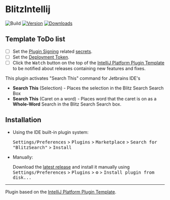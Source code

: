 # BlitzIntellij

![Build](https://github.com/Natestah/BlitzIntellij/workflows/Build/badge.svg)
[![Version](https://img.shields.io/jetbrains/plugin/v/24564-blitzsearch.svg)](https://plugins.jetbrains.com/plugin/PLUGIN_ID)
[![Downloads](https://img.shields.io/jetbrains/plugin/d/24564-blitzsearch.svg)](https://plugins.jetbrains.com/plugin/PLUGIN_ID)

## Template ToDo list
- [ ] Set the [Plugin Signing](https://plugins.jetbrains.com/docs/intellij/plugin-signing.html?from=IJPluginTemplate) related [secrets](https://github.com/JetBrains/intellij-platform-plugin-template#environment-variables).
- [ ] Set the [Deployment Token](https://plugins.jetbrains.com/docs/marketplace/plugin-upload.html?from=IJPluginTemplate).
- [ ] Click the <kbd>Watch</kbd> button on the top of the [IntelliJ Platform Plugin Template][template] to be notified about releases containing new features and fixes.

<!-- Plugin description -->
This plugin activates "Search This" command for Jetbrains IDE's

* <b>Search This</b> (Selection) - Places the selection in the Blitz Search Search Box
* <b>Search This</b> (Caret on a word) - Places word that the caret is on as a <b>Whole-Word</b> Search in the Blitz Search Search box.

<!-- Plugin description end -->

## Installation

- Using the IDE built-in plugin system:
  
  <kbd>Settings/Preferences</kbd> > <kbd>Plugins</kbd> > <kbd>Marketplace</kbd> > <kbd>Search for "BlitzSearch"</kbd> >
  <kbd>Install</kbd>
  
- Manually:

  Download the [latest release](https://github.com/Natestah/BlitzIntellij/releases/latest) and install it manually using
  <kbd>Settings/Preferences</kbd> > <kbd>Plugins</kbd> > <kbd>⚙️</kbd> > <kbd>Install plugin from disk...</kbd>


---
Plugin based on the [IntelliJ Platform Plugin Template][template].

[template]: https://github.com/JetBrains/intellij-platform-plugin-template
[docs:plugin-description]: https://plugins.jetbrains.com/docs/intellij/plugin-user-experience.html#plugin-description-and-presentation
